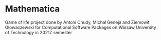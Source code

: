 # Mathematica
Game of life project done by Antoni Chudy, Michał Geneja and Ziemowit Głowaczewski for Computational Software Packages on Warsaw University of Technology in 2021Z semester 
